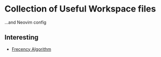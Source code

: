 # Collection of Useful Workspace files

...and Neovim config

## Interesting

- [Frecency Algorithm](https://web.archive.org/web/20210421120120/https://developer.mozilla.org/en-US/docs/Mozilla/Tech/Places/Frecency_algorithm)
